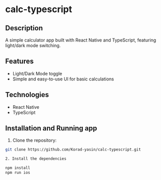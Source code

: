 # calc-typescript
## Description
A simple calculator app built with React Native and TypeScript, featuring light/dark mode switching.

## Features
- Light/Dark Mode toggle
- Simple and easy-to-use UI for basic calculations

## Technologies
- React Native
- TypeScript

## Installation and Running app
1. Clone the repository:
```bash
git clone https://github.com/Korad-yasin/calc-typescript.git

2. Install the dependencies

npm install
npm run ios